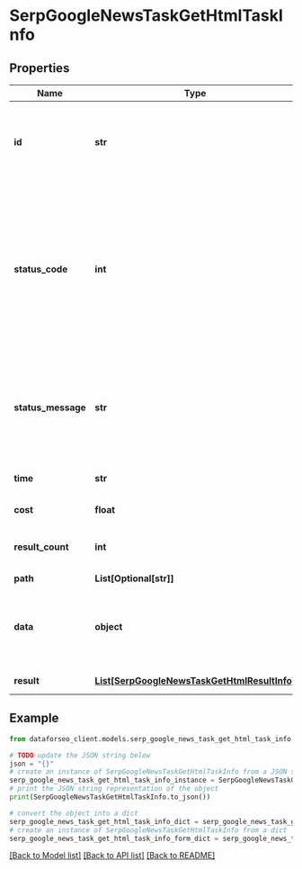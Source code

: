 # SerpGoogleNewsTaskGetHtmlTaskInfo


## Properties

Name | Type | Description | Notes
------------ | ------------- | ------------- | -------------
**id** | **str** | task identifier unique task identifier in our system in the UUID format | [optional] 
**status_code** | **int** | status code of the task generated by DataForSEO, can be within the following range: 10000-60000 you can find the full list of the response codes here | [optional] 
**status_message** | **str** | informational message of the task you can find the full list of general informational messages here | [optional] 
**time** | **str** | execution time, seconds | [optional] 
**cost** | **float** | total tasks cost, USD | [optional] 
**result_count** | **int** | number of elements in the result array | [optional] 
**path** | **List[Optional[str]]** | URL path | [optional] 
**data** | **object** | contains the same parameters that you specified in the POST request | [optional] 
**result** | [**List[SerpGoogleNewsTaskGetHtmlResultInfo]**](SerpGoogleNewsTaskGetHtmlResultInfo.md) | array of results | [optional] 

## Example

```python
from dataforseo_client.models.serp_google_news_task_get_html_task_info import SerpGoogleNewsTaskGetHtmlTaskInfo

# TODO update the JSON string below
json = "{}"
# create an instance of SerpGoogleNewsTaskGetHtmlTaskInfo from a JSON string
serp_google_news_task_get_html_task_info_instance = SerpGoogleNewsTaskGetHtmlTaskInfo.from_json(json)
# print the JSON string representation of the object
print(SerpGoogleNewsTaskGetHtmlTaskInfo.to_json())

# convert the object into a dict
serp_google_news_task_get_html_task_info_dict = serp_google_news_task_get_html_task_info_instance.to_dict()
# create an instance of SerpGoogleNewsTaskGetHtmlTaskInfo from a dict
serp_google_news_task_get_html_task_info_form_dict = serp_google_news_task_get_html_task_info.from_dict(serp_google_news_task_get_html_task_info_dict)
```
[[Back to Model list]](../README.md#documentation-for-models) [[Back to API list]](../README.md#documentation-for-api-endpoints) [[Back to README]](../README.md)


